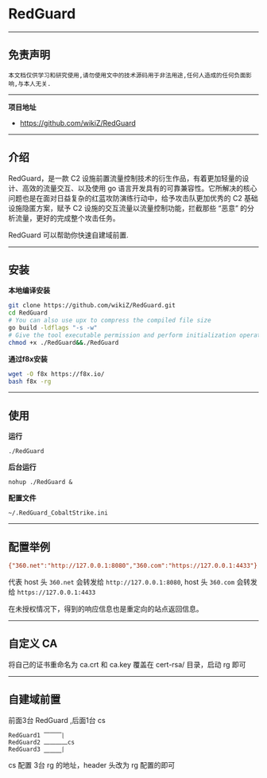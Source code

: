 # RedGuard

---

## 免责声明

`本文档仅供学习和研究使用,请勿使用文中的技术源码用于非法用途,任何人造成的任何负面影响,与本人无关.`

---

**项目地址**
- https://github.com/wikiZ/RedGuard

---

## 介绍

RedGuard，是一款 C2 设施前置流量控制技术的衍生作品，有着更加轻量的设计、高效的流量交互、以及使用 go 语言开发具有的可靠兼容性。它所解决的核心问题也是在面对日益复杂的红蓝攻防演练行动中，给予攻击队更加优秀的 C2 基础设施隐匿方案，赋予 C2 设施的交互流量以流量控制功能，拦截那些 “恶意” 的分析流量，更好的完成整个攻击任务。

RedGuard 可以帮助你快速自建域前置.

---

## 安装

**本地编译安装**
```bash
git clone https://github.com/wikiZ/RedGuard.git
cd RedGuard
# You can also use upx to compress the compiled file size
go build -ldflags "-s -w"
# Give the tool executable permission and perform initialization operations
chmod +x ./RedGuard&&./RedGuard
```

**通过f8x安装**
```bash
wget -O f8x https://f8x.io/
bash f8x -rg
```

---

## 使用

**运行**
```
./RedGuard
```

**后台运行**
```
nohup ./RedGuard &
```

**配置文件**
```
~/.RedGuard_CobaltStrike.ini
```

---

## 配置举例

```ini
{"360.net":"http://127.0.0.1:8080","360.com":"https://127.0.0.1:4433"}
```

代表 host 头 `360.net` 会转发给 `http://127.0.0.1:8080`, host 头 `360.com` 会转发给 `https://127.0.0.1:4433`

在未授权情况下，得到的响应信息也是重定向的站点返回信息。

---

## 自定义 CA

将自己的证书重命名为 ca.crt 和 ca.key 覆盖在 cert-rsa/ 目录，启动 rg 即可

---

## 自建域前置

前面3台 RedGuard ,后面1台 cs
```
RedGuard1 ⎺⎺⎺⎱
RedGuard2 ⎼⎼⎼⎼cs
RedGuard3 ⎽⎽⎽⎰
```

cs 配置 3台 rg 的地址，header 头改为 rg 配置的即可
